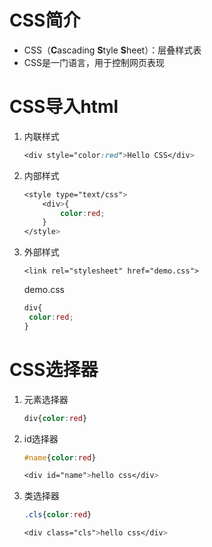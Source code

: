 # CSS简介

- CSS（**C**ascading **S**tyle **S**heet）：层叠样式表
- CSS是一门语言，用于控制网页表现



# CSS导入html

1. 内联样式

   ```css
   <div style="color:red">Hello CSS</div>
   ```


2. 内部样式

   ```css
   <style type="text/css">
       <div>{
           color:red;
       }
   </style>
   ```

3. 外部样式

   ```
   <link rel="stylesheet" href="demo.css">
   ```

   demo.css

   ```css
   div{
   	color:red;
   }
   ```

   

# CSS选择器

1. 元素选择器

   ```css
   div{color:red}
   ```

   

2. id选择器

   ```css
   #name{color:red}
   
   <div id="name">hello css</div>
   ```

   

3. 类选择器

   ```css
   .cls{color:red}
   
   <div class="cls">hello css</div>
   ```

   